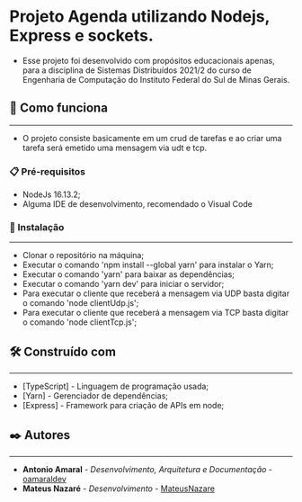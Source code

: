 # Projeto Agenda utilizando Nodejs, Express e sockets.

- Esse projeto foi desenvolvido com propósitos educacionais apenas, para a disciplina de Sistemas Distribuídos 2021/2 do curso de Engenharia de Computação do Instituto Federal do Sul de Minas Gerais.

## 🚀 Como funciona
---

- O projeto consiste basicamente em um crud de tarefas e ao criar uma tarefa será emetido uma mensagem via udt e tcp.

### 📋 Pré-requisitos

- NodeJs 16.13.2;
- Alguma IDE de desenvolvimento, recomendado o Visual Code

### 🔧 Instalação
---

- Clonar o repositório na máquina;
- Executar o comando 'npm install --global yarn' para instalar o Yarn;
- Executar o comando 'yarn' para baixar as dependências;
- Executar o comando 'yarn dev' para iniciar o servidor;
- Para executar o cliente que receberá a mensagem via UDP basta digitar o comando 'node clientUdp.js';
- Para executar o cliente que receberá a mensagem via TCP basta digitar o comando 'node clientTcp.js';

## 🛠️ Construído com
---

* [TypeScript] - Linguagem de programação usada;
* [Yarn] - Gerenciador de dependências;
* [Express] - Framework para criação de APIs em node;

## ✒️ Autores
---

* **Antonio Amaral** - *Desenvolvimento, Arquitetura e Documentação* - [oamaraldev](https://github.com/oamaraldev)
* **Mateus Nazaré** - *Desenvolvimento* - [MateusNazare](https://github.com/MateusNazare)
